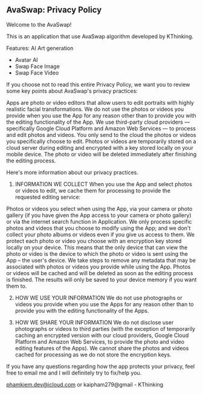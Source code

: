 ## AvaSwap: Privacy Policy

Welcome to the AvaSwap!

This is an application that use AvaSwap algorithm developed by KThinking.

Features: AI Art generation
- Avatar AI 
- Swap Face Image
- Swap Face Video 

If you choose not to read this entire Privacy Policy, we want you to review some key points about AvaSwap's privacy practices:

Apps are photo or video editors that allow users to edit portraits with highly realistic facial transformations.
We do not use the photos or videos you provide when you use the App for any reason other than to provide you with the editing functionality of the App.
We use third-party cloud providers — specifically Google Cloud Platform and Amazon Web Services — to process and edit photos and videos.
You only send to the cloud the photos or videos you specifically choose to edit.
Photos or videos are temporarily stored on a cloud server during editing and encrypted with a key stored locally on your mobile device.
The photo or video will be deleted immediately after finishing the editing process.

Here's more information about our privacy practices.

1. INFORMATION WE COLLECT
When you use the App and select photos or videos to edit, we cache them for processing to provide the requested editing service:

Photos or videos you select when using the App, via your camera or photo gallery (if you have given the App access to your camera or photo gallery) or via the internet search function in Application. We only process specific photos and videos that you choose to modify using the App; and we don't collect your photo albums or videos even if you give us access to them. We protect each photo or video you choose with an encryption key stored locally on your device. This means that the only device that can view the photo or video is the device to which the photo or video is sent using the App – the user's device. We take steps to remove any metadata that may be associated with photos or videos you provide while using the App. Photos or videos will be cached and will be deleted as soon as the editing process is finished. The results will only be saved to your device memory if you want them to.

2. HOW WE USE YOUR INFORMATION
We do not use photographs or videos you provide when you use the Apps for any reason other than to provide you with the editing functionality of the Apps.

3. HOW WE SHARE YOUR INFORMATION
We do not disclose user photographs or videos to third parties (with the exception of temporarily caching an encrypted version with our cloud providers, Google Cloud Platform and Amazon Web Services, to provide the photo and video editing features of the Apps). We cannot share the photos and videos cached for processing as we do not store the encryption keys.


If you have any questions regarding how the app protects your privacy, feel free to email me and I will definitely try to fix/help you.

phamkiem.dev@icloud.com or kaipham279@gmail - KThinking
